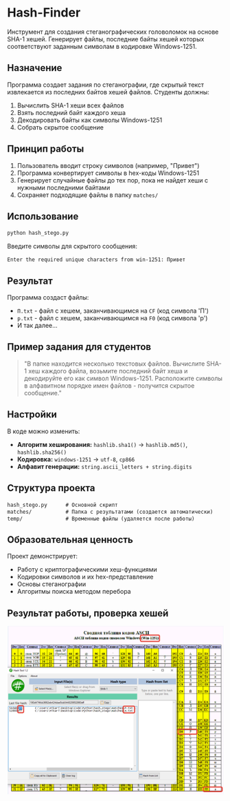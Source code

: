 # Hash-Finder

Инструмент для создания стеганографических головоломок на основе SHA-1 хешей. Генерирует файлы, последние байты хешей которых соответствуют заданным символам в кодировке Windows-1251.

## Назначение

Программа создает задания по стеганографии, где скрытый текст извлекается из последних байтов хешей файлов. Студенты должны:
1. Вычислить SHA-1 хеши всех файлов
2. Взять последний байт каждого хеша
3. Декодировать байты как символы Windows-1251
4. Собрать скрытое сообщение

## Принцип работы

1. Пользователь вводит строку символов (например, "Привет")
2. Программа конвертирует символы в hex-коды Windows-1251
3. Генерирует случайные файлы до тех пор, пока не найдет хеши с нужными последними байтами
4. Сохраняет подходящие файлы в папку `matches/`

## Использование

```bash
python hash_stego.py
```

Введите символы для скрытого сообщения:
```
Enter the required unique characters from win-1251: Привет
```

## Результат

Программа создаст файлы:
- `П.txt` - файл с хешем, заканчивающимся на `CF` (код символа 'П')
- `р.txt` - файл с хешем, заканчивающимся на `F0` (код символа 'р')
- И так далее...

## Пример задания для студентов

> "В папке находится несколько текстовых файлов. Вычислите SHA-1 хеш каждого файла, возьмите последний байт хеша и декодируйте его как символ Windows-1251. Расположите символы в алфавитном порядке имен файлов - получится скрытое сообщение."

## Настройки

В коде можно изменить:
- **Алгоритм хеширования:** `hashlib.sha1()` → `hashlib.md5()`, `hashlib.sha256()`
- **Кодировка:** `windows-1251` → `utf-8`, `cp866`
- **Алфавит генерации:** `string.ascii_letters + string.digits`

## Структура проекта

```
hash_stego.py      # Основной скрипт
matches/           # Папка с результатами (создается автоматически)
temp/              # Временные файлы (удаляется после работы)
```

## Образовательная ценность

Проект демонстрирует:
- Работу с криптографическими хеш-функциями
- Кодировки символов и их hex-представление
- Основы стеганографии
- Алгоритмы поиска методом перебора

## Результат работы, проверка хешей

![Демонстрация работы программы](./Demo.png)
